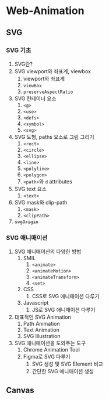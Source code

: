 # Web-Animation

## SVG

### SVG 기초

1. SVG란?
2. SVG viewport와 좌표계, viewbox
	1. viewport와 좌표계
	2. `viewBox`
  	3. `preserveAspectRatio`
3. SVG 컨테이너 요소
	1. `<g>`
	2. `<use>`
	3. `<defs>`
	4. `<symbol>`
	5. `<svg>`
4. SVG 도형, paths 요소로 그림 그리기
	1. `<rect>`
	2. `<circle>`
	3. `<ellipse>`
	4. `<line>`
	5. `<polyline>`
	6. `<polygon>`
	7. `<path>`와 `d` attributes
5. SVG text 요소
	1. `<text>`
6. SVG mask와 clip-path
	1. `<mask>`
	2. `<clipPath>`
7. ~~`svgOrigin`~~

### SVG 애니매이션

1. SVG 애니매이션의 다양한 방법
	1. SMIL
		1. `<animate>`
		2. `<animateMotion>`
		3. `<animateTransform>`
		4. `<set>`
	2. CSS
		1. CSS로 SVG 애니매이션 다루기
	3. Javascript
		1. JS로 SVG 애니매이션 다루기
2. 대표적인 SVG Animation
	1. Path Animation
	2. Text Animation
	3. SVG Illustration
3. SVG 애니매이션을 도와주는 도구
	1. Chrome Animation Tool
	2. Figma로 SVG 다루기
		1. SVG 생성 및 SVG Element 비교
		2. 간단한 SVG 애니매이션 생성

## Canvas
